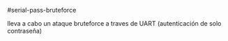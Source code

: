 #serial-pass-bruteforce

lleva a cabo un ataque bruteforce a traves de UART (autenticación de solo contraseña)
